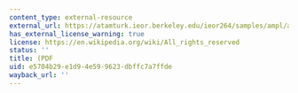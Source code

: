 ```yaml
---
content_type: external-resource
external_url: https://atamturk.ieor.berkeley.edu/ieor264/samples/ampl/ampldoc.pdf
has_external_license_warning: true
license: https://en.wikipedia.org/wiki/All_rights_reserved
status: ''
title: (PDF
uid: e5704b29-e1d9-4e59-9623-dbffc7a7ffde
wayback_url: ''
---
```

